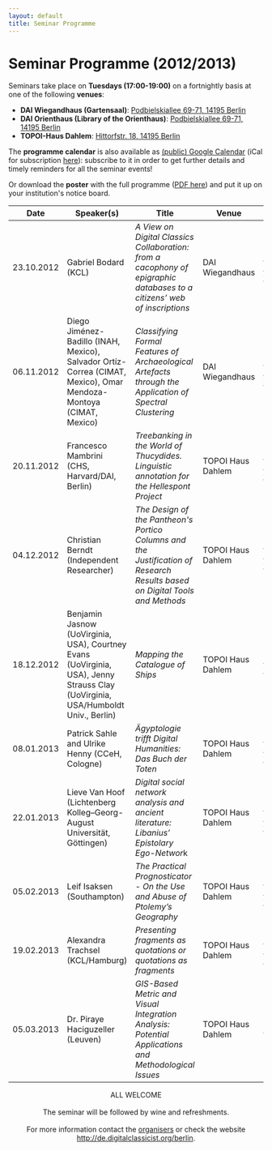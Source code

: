 ```yaml
---
layout: default
title: Seminar Programme
---
```


# Seminar Programme (2012/2013)

Seminars take place on **Tuesdays (17:00-19:00)** on a fortnightly basis at one of the following **venues**:

* **DAI Wiegandhaus (Gartensaal)**: [Podbielskiallee 69-71, 14195 Berlin](http://goo.gl/maps/PhaI1)
* **DAI Orienthaus (Library of the Orienthaus)**: [Podbielskiallee 69-71, 14195 Berlin](http://goo.gl/maps/lfbtK)
* **TOPOI-Haus Dahlem**: [Hittorfstr. 18, 14195 Berlin](http://goo.gl/maps/8OgGo)

The **programme calendar** is also available as [(public) Google Calendar](https://www.google.com/calendar/embed?src=aicf2vlsr7t34v4qrju5fiso54%40group.calendar.google.com&ctz=Europe/Berlin) (iCal for subscription [here](https://www.google.com/calendar/ical/aicf2vlsr7t34v4qrju5fiso54%40group.calendar.google.com/public/basic.ics)): subscribe to it in order to get further details and timely reminders for all the seminar events!

Or download the **poster** with the full programme ([PDF here](/berlin/files/Poster-Full-Programme.pdf)) and put it up on your institution's notice board.

Date | Speaker(s) | Title | Venue | Materials
-----------|-------------------------|-------------------------------------------------------------------------------------------------------------------------------------------------|----------------|----------------	 
23.10.2012 | Gabriel Bodard (KCL) | *A View on Digital Classics Collaboration: from a cacophony of epigraphic databases to a citizens’ web of inscriptions* | DAI Wiegandhaus| [abstract](http://hdl.handle.net/11858/00-1780-0000-000B-02A1-C#abstract) [slides](http://hdl.handle.net/11858/00-1780-0000-000B-02A1-C#slides) [video](http://hdl.handle.net/11858/00-1780-0000-000B-02A1-C#video)
06.11.2012 | Diego Jiménez-Badillo (INAH, Mexico), Salvador Ortíz-Correa (CIMAT, Mexico), Omar Mendoza-Montoya (CIMAT, Mexico) | *Classifying Formal Features of Archaeological Artefacts through the Application of Spectral Clustering* | DAI Wiegandhaus| [abstract](http://hdl.handle.net/11858/00-1780-0000-000B-216A-E#abstract) [slides](http://hdl.handle.net/11858/00-1780-0000-000B-216A-E#slides) [video](http://hdl.handle.net/11858/00-1780-0000-000B-216A-E#video)
20.11.2012 | Francesco Mambrini (CHS, Harvard/DAI, Berlin)| *Treebanking in the World of Thucydides. Linguistic annotation for the Hellespont Project* |TOPOI Haus Dahlem | [abstract](http://hdl.handle.net/11858/00-1780-0000-000B-21BC-7#abstract) [slides](http://hdl.handle.net/11858/00-1780-0000-000B-21BC-7#slides) [video](http://hdl.handle.net/11858/00-1780-0000-000B-21BC-7#video)
04.12.2012 | Christian Berndt (Independent Researcher) |*The Design of the Pantheon's Portico Columns and the Justification of Research Results based on Digital Tools and Methods*|TOPOI Haus Dahlem|[abstract](http://hdl.handle.net/11858/00-1780-0000-000C-4EBA-9#abstract) [slides](http://hdl.handle.net/11858/00-1780-0000-000C-4EBA-9#slides) [video](http://hdl.handle.net/11858/00-1780-0000-000C-4EBA-9#video)
18.12.2012 |Benjamin Jasnow (UoVirginia, USA), Courtney Evans (UoVirginia, USA), Jenny Strauss Clay (UoVirginia, USA/Humboldt Univ., Berlin) |*Mapping the Catalogue of Ships*|TOPOI Haus Dahlem|[abstract](http://hdl.handle.net/11858/00-1780-0000-000C-110A-D#abstract) [video](http://hdl.handle.net/11858/00-1780-0000-000C-110A-D#video)
08.01.2013 |Patrick Sahle and Ulrike Henny (CCeH, Cologne)|*Ägyptologie trifft Digital Humanities: Das Buch der Toten*|TOPOI Haus Dahlem|[abstract](http://hdl.handle.net/11858/00-1780-0000-000D-EC9A-0#abstract) [slides](http://hdl.handle.net/11858/00-1780-0000-000D-EC9A-0#) [video](http://hdl.handle.net/11858/00-1780-0000-000D-EC9A-0#video)
22.01.2013 |Lieve Van Hoof (Lichtenberg Kolleg–Georg-August Universität, Göttingen) |*Digital social network analysis and ancient literature: Libanius’ Epistolary Ego-Networ*k|TOPOI Haus Dahlem| [abstract](http://hdl.handle.net/11858/00-1780-0000-000D-F0D3-2#abstract) [slides](http://hdl.handle.net/11858/00-1780-0000-000D-F0D3-2#slides) [video](http://hdl.handle.net/11858/00-1780-0000-000D-F0D3-2#video)
05.02.2013 |Leif Isaksen (Southampton)|*The Practical Prognosticator - On the Use and Abuse of Ptolemy’s Geography*|TOPOI Haus Dahlem| [abstract](http://hdl.handle.net/11858/00-1780-0000-000D-F270-0#abstract) [slides](http://hdl.handle.net/11858/00-1780-0000-000D-F270-0#slides) [video](http://hdl.handle.net/11858/00-1780-0000-000D-F270-0#video)
19.02.2013 |Alexandra Trachsel (KCL/Hamburg)|*Presenting fragments as quotations or quotations as fragments*|TOPOI Haus Dahlem| [abstract](http://hdl.handle.net/11858/00-1780-0000-000D-FC8D-4#abstract) [slides](http://hdl.handle.net/11858/00-1780-0000-000D-FC8D-4#slides) [video](http://hdl.handle.net/11858/00-1780-0000-000D-FC8D-4#video)
05.03.2013 |Dr. Piraye Haciguzeller (Leuven)|*GIS-Based Metric and Visual Integration Analysis: Potential Applications and Methodological Issues*|TOPOI Haus Dahlem|[abstract](http://hdl.handle.net/11858/00-1780-0000-000E-01D2-C#abstract)


<div style="text-align: center">ALL WELCOME
<br/><br/>
The seminar will be followed by wine and refreshments.
<br/><br/>
For more information contact the <a href="http://de.digitalclassicist.org/berlin/about">organisers</a> or check the website <a href="http://de.digitalclassicist.org/berlin">http://de.digitalclassicist.org/berlin</a>.
<br/><br/>
	</div>

